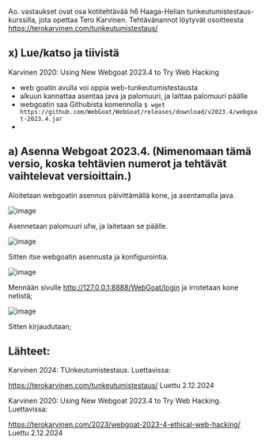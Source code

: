Ao. vastaukset ovat osa kotitehtävää h6 Haaga-Helian tunkeutumistestaus-kurssilla, jota opettaa Tero Karvinen. Tehtävänannot löytyvät osoitteesta https://terokarvinen.com/tunkeutumistestaus/

## x) Lue/katso ja tiivistä
Karvinen 2020: Using New Webgoat 2023.4 to Try Web Hacking

- web goatin avulla voi oppia web-tunkeutumistestausta
- alkuun kannattaa asentaa java ja palomuuri, ja laittaa palomuuri päälle
- webgoatin saa Githubista komennolla `$ wget https://github.com/WebGoat/WebGoat/releases/download/v2023.4/webgoat-2023.4.jar`
- 

## a) Asenna Webgoat 2023.4. (Nimenomaan tämä versio, koska tehtävien numerot ja tehtävät vaihtelevat versioittain.)

Aloitetaan webgoatin asennus päivittämällä kone, ja asentamalla java.

![image](https://github.com/user-attachments/assets/e0af5ded-0dcf-43ee-9a94-f54efe356664)

Asennetaan palomuuri ufw, ja laitetaan se päälle.

![image](https://github.com/user-attachments/assets/1b067d6c-a564-4fe9-95a0-48dd6006353e)

Sitten itse webgoatin asennusta ja konfigurointia.

![image](https://github.com/user-attachments/assets/34c5a4f4-5068-4370-a14d-93ee8186c4e1)

Mennään sivulle http://127.0.0.1:8888/WebGoat/login ja irrotetaan kone netistä;

![image](https://github.com/user-attachments/assets/548c4b2b-9e24-4db5-8ebe-13efd695e358)

Sitten kirjaudutaan; 

## Lähteet:

Karvinen 2024: TUnkeutumistestaus. Luettavissa:

https://terokarvinen.com/tunkeutumistestaus/ Luettu 2.12.2024

Karvinen 2020: Using New Webgoat 2023.4 to Try Web Hacking. Luettavissa:

https://terokarvinen.com/2023/webgoat-2023-4-ethical-web-hacking/ Luettu 2.12.2024
